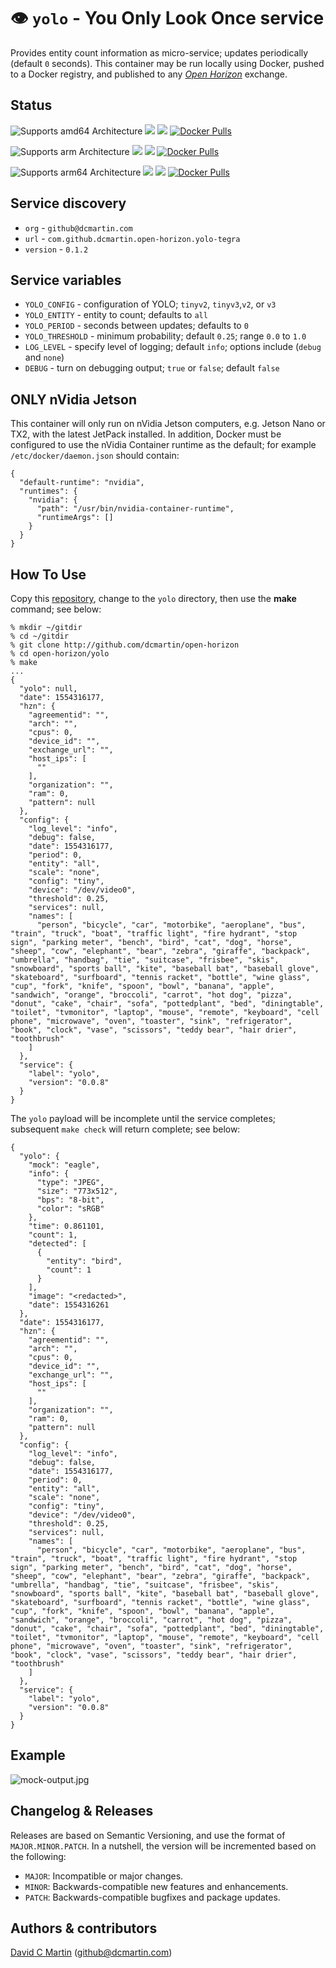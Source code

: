 # &#128065; `yolo` - You Only Look Once service

Provides entity count information as micro-service; updates periodically (default `0` seconds).  This container may be run locally using Docker, pushed to a Docker registry, and published to any [_Open Horizon_][open-horizon] exchange.

## Status

![Supports amd64 Architecture][amd64-shield]
[![](https://images.microbadger.com/badges/image/dcmartin/amd64_com.github.dcmartin.open-horizon.yolo-tegra.svg)](https://microbadger.com/images/dcmartin/amd64_com.github.dcmartin.open-horizon.yolo-tegra)
[![](https://images.microbadger.com/badges/version/dcmartin/amd64_com.github.dcmartin.open-horizon.yolo-tegra.svg)](https://microbadger.com/images/dcmartin/amd64_com.github.dcmartin.open-horizon.yolo-tegra "Get your own version badge on microbadger.com")
[![Docker Pulls][pulls-amd64]][docker-amd64]

[docker-amd64]: https://hub.docker.com/r/dcmartin/amd64_com.github.dcmartin.open-horizon.yolo-tegra
[pulls-amd64]: https://img.shields.io/docker/pulls/dcmartin/amd64_com.github.dcmartin.open-horizon.yolo-tegra.svg

![Supports arm Architecture][arm-shield]
[![](https://images.microbadger.com/badges/image/dcmartin/arm_com.github.dcmartin.open-horizon.yolo-tegra.svg)](https://microbadger.com/images/dcmartin/arm_com.github.dcmartin.open-horizon.yolo-tegra)
[![](https://images.microbadger.com/badges/version/dcmartin/arm_com.github.dcmartin.open-horizon.yolo-tegra.svg)](https://microbadger.com/images/dcmartin/arm_com.github.dcmartin.open-horizon.yolo-tegra "Get your own version badge on microbadger.com")
[![Docker Pulls][pulls-arm]][docker-arm]

[docker-arm]: https://hub.docker.com/r/dcmartin/arm_com.github.dcmartin.open-horizon.yolo-tegra
[pulls-arm]: https://img.shields.io/docker/pulls/dcmartin/arm_com.github.dcmartin.open-horizon.yolo-tegra.svg

![Supports arm64 Architecture][arm64-shield]
[![](https://images.microbadger.com/badges/image/dcmartin/arm64_com.github.dcmartin.open-horizon.yolo-tegra.svg)](https://microbadger.com/images/dcmartin/arm64_com.github.dcmartin.open-horizon.yolo-tegra)
[![](https://images.microbadger.com/badges/version/dcmartin/arm64_com.github.dcmartin.open-horizon.yolo-tegra.svg)](https://microbadger.com/images/dcmartin/arm64_com.github.dcmartin.open-horizon.yolo-tegra "Get your own version badge on microbadger.com")
[![Docker Pulls][pulls-arm64]][docker-arm64]

[docker-arm64]: https://hub.docker.com/r/dcmartin/arm64_com.github.dcmartin.open-horizon.yolo-tegra
[pulls-arm64]: https://img.shields.io/docker/pulls/dcmartin/arm64_com.github.dcmartin.open-horizon.yolo-tegra.svg

[arm64-shield]: https://img.shields.io/badge/arm64-yes-green.svg
[amd64-shield]: https://img.shields.io/badge/amd64-yes-green.svg
[arm-shield]: https://img.shields.io/badge/arm-yes-green.svg

## Service discovery
+ `org` - `github@dcmartin.com`
+ `url` - `com.github.dcmartin.open-horizon.yolo-tegra`
+ `version` - `0.1.2`

## Service variables
+ `YOLO_CONFIG` - configuration of YOLO; `tinyv2`, `tinyv3`,`v2`, or `v3`
+ `YOLO_ENTITY` - entity to count; defaults to `all`
+ `YOLO_PERIOD` - seconds between updates; defaults to `0`
+ `YOLO_THRESHOLD` - minimum probability; default `0.25`; range `0.0` to `1.0`
+ `LOG_LEVEL` - specify level of logging; default `info`; options include (`debug` and `none`)
+ `DEBUG` - turn on debugging output; `true` or `false`; default `false`

## ONLY nVidia Jetson
This container will only run on nVidia Jetson computers, e.g. Jetson Nano or TX2, with the latest JetPack installed.  In addition, Docker must be configured to use the nVidia Container runtime as the default; for example `/etc/docker/daemon.json` should contain:

```
{
  "default-runtime": "nvidia",
  "runtimes": {
    "nvidia": {
      "path": "/usr/bin/nvidia-container-runtime",
      "runtimeArgs": []
    }
  }
}
```

## How To Use

Copy this [repository][repository], change to the `yolo` directory, then use the **make** command; see below:

```
% mkdir ~/gitdir
% cd ~/gitdir
% git clone http://github.com/dcmartin/open-horizon
% cd open-horizon/yolo
% make
...
{
  "yolo": null,
  "date": 1554316177,
  "hzn": {
    "agreementid": "",
    "arch": "",
    "cpus": 0,
    "device_id": "",
    "exchange_url": "",
    "host_ips": [
      ""
    ],
    "organization": "",
    "ram": 0,
    "pattern": null
  },
  "config": {
    "log_level": "info",
    "debug": false,
    "date": 1554316177,
    "period": 0,
    "entity": "all",
    "scale": "none",
    "config": "tiny",
    "device": "/dev/video0",
    "threshold": 0.25,
    "services": null,
    "names": [
      "person", "bicycle", "car", "motorbike", "aeroplane", "bus", "train", "truck", "boat", "traffic light", "fire hydrant", "stop sign", "parking meter", "bench", "bird", "cat", "dog", "horse", "sheep", "cow", "elephant", "bear", "zebra", "giraffe", "backpack", "umbrella", "handbag", "tie", "suitcase", "frisbee", "skis", "snowboard", "sports ball", "kite", "baseball bat", "baseball glove", "skateboard", "surfboard", "tennis racket", "bottle", "wine glass", "cup", "fork", "knife", "spoon", "bowl", "banana", "apple", "sandwich", "orange", "broccoli", "carrot", "hot dog", "pizza", "donut", "cake", "chair", "sofa", "pottedplant", "bed", "diningtable", "toilet", "tvmonitor", "laptop", "mouse", "remote", "keyboard", "cell phone", "microwave", "oven", "toaster", "sink", "refrigerator", "book", "clock", "vase", "scissors", "teddy bear", "hair drier", "toothbrush"
    ]
  },
  "service": {
    "label": "yolo",
    "version": "0.0.8"
  }
}
```

The `yolo` payload will be incomplete until the service completes; subsequent `make check` will return complete; see below:

```
{
  "yolo": {
    "mock": "eagle",
    "info": {
      "type": "JPEG",
      "size": "773x512",
      "bps": "8-bit",
      "color": "sRGB"
    },
    "time": 0.861101,
    "count": 1,
    "detected": [
      {
        "entity": "bird",
        "count": 1
      }
    ],
    "image": "<redacted>",
    "date": 1554316261
  },
  "date": 1554316177,
  "hzn": {
    "agreementid": "",
    "arch": "",
    "cpus": 0,
    "device_id": "",
    "exchange_url": "",
    "host_ips": [
      ""
    ],
    "organization": "",
    "ram": 0,
    "pattern": null
  },
  "config": {
    "log_level": "info",
    "debug": false,
    "date": 1554316177,
    "period": 0,
    "entity": "all",
    "scale": "none",
    "config": "tiny",
    "device": "/dev/video0",
    "threshold": 0.25,
    "services": null,
    "names": [
      "person", "bicycle", "car", "motorbike", "aeroplane", "bus", "train", "truck", "boat", "traffic light", "fire hydrant", "stop sign", "parking meter", "bench", "bird", "cat", "dog", "horse", "sheep", "cow", "elephant", "bear", "zebra", "giraffe", "backpack", "umbrella", "handbag", "tie", "suitcase", "frisbee", "skis", "snowboard", "sports ball", "kite", "baseball bat", "baseball glove", "skateboard", "surfboard", "tennis racket", "bottle", "wine glass", "cup", "fork", "knife", "spoon", "bowl", "banana", "apple", "sandwich", "orange", "broccoli", "carrot", "hot dog", "pizza", "donut", "cake", "chair", "sofa", "pottedplant", "bed", "diningtable", "toilet", "tvmonitor", "laptop", "mouse", "remote", "keyboard", "cell phone", "microwave", "oven", "toaster", "sink", "refrigerator", "book", "clock", "vase", "scissors", "teddy bear", "hair drier", "toothbrush"
    ]
  },
  "service": {
    "label": "yolo",
    "version": "0.0.8"
  }
}
```

## Example

![mock-output.jpg](samples/mock-output.jpg?raw=true "YOLO")

## Changelog & Releases

Releases are based on Semantic Versioning, and use the format
of ``MAJOR.MINOR.PATCH``. In a nutshell, the version will be incremented
based on the following:

- ``MAJOR``: Incompatible or major changes.
- ``MINOR``: Backwards-compatible new features and enhancements.
- ``PATCH``: Backwards-compatible bugfixes and package updates.

## Authors & contributors

[David C Martin][dcmartin] (github@dcmartin.com)

[userinput]: ../yolo/userinput.json
[service-json]: ../yolo/service.json
[build-json]: ../yolo/build.json
[dockerfile]: ../yolo/Dockerfile


[dcmartin]: https://github.com/dcmartin
[issue]: https://github.com/dcmartin/open-horizon/issues
[macos-install]: http://pkg.bluehorizon.network/macos
[open-horizon]: http://github.com/open-horizon/
[repository]: https://github.com/dcmartin/open-horizon
[setup]: ../setup/README.md
